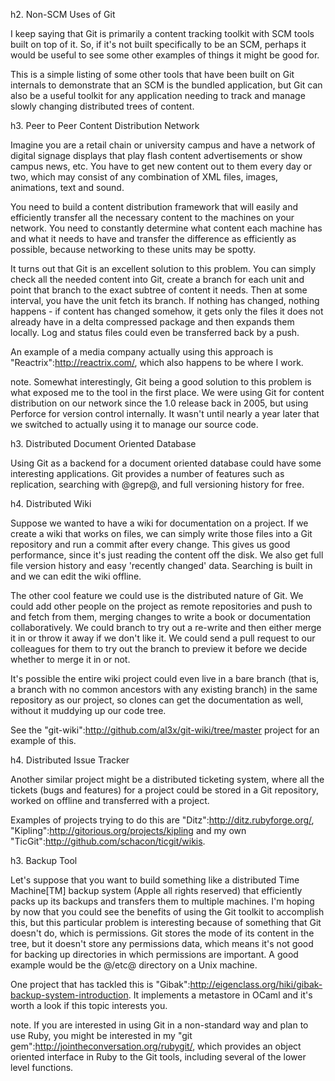 <!--
SPDX-FileCopyrightText: 2008 Geoffrey Grosenbach <boss@topfunky.com>
SPDX-FileCopyrightText: 2008 Scott Chacon <schacon@gmail.com>

SPDX-License-Identifier: CC-BY-SA-3.0
-->

h2. Non-SCM Uses of Git

I keep saying that Git is primarily a content tracking toolkit with SCM tools built on top of it.  So, if it's not built specifically to be an SCM, perhaps it would be useful to see some other examples of things it might be good for.

This is a simple listing of some other tools that have been built on Git internals to demonstrate that an SCM is the bundled application, but Git can also be a useful toolkit for any application needing to track and manage slowly changing distributed trees of content.

h3. Peer to Peer Content Distribution Network

Imagine you are a retail chain or university campus and have a network of digital signage displays that play flash content advertisements or show campus news, etc.  You have to get new content out to them every day or two, which may consist of any combination of XML files, images, animations, text and sound.

You need to build a content distribution framework that will easily and efficiently transfer all the necessary content to the machines on your network.  You need to constantly determine what content each machine has and what it needs to have and transfer the difference as efficiently as possible, because networking to these units may be spotty.

It turns out that Git is an excellent solution to this problem.  You can simply check all the needed content into Git, create a branch for each unit and point that branch to the exact subtree of content it needs.  Then at some interval, you have the unit fetch its branch.  If nothing has changed, nothing happens - if content has changed somehow, it gets only the files it does not already have in a delta compressed package and then expands them locally.  Log and status files could even be transferred back by a push.

An example of a media company actually using this approach is "Reactrix":http://reactrix.com/, which also happens to be where I work.

note.  Somewhat interestingly, Git being a good solution to this problem is what exposed me to the tool in the first place.  We were using Git for content distribution on our network since the 1.0 release back in 2005, but using Perforce for version control internally.  It wasn't until nearly a year later that we switched to actually using it to manage our source code.

h3. Distributed Document Oriented Database

Using Git as a backend for a document oriented database could have some interesting applications.  Git provides a number of features such as replication, searching with @grep@, and full versioning history for free.

h4. Distributed Wiki

Suppose we wanted to have a wiki for documentation on a project.  If we create a wiki that works on files, we can simply write those files into a Git repository and run a commit after every change.  This gives us good performance, since it's just reading the content off the disk. We also get full file version history and easy 'recently changed' data. Searching is built in and we can edit the wiki offline.

The other cool feature we could use is the distributed nature of Git.  We could add other people on the project as remote repositories and push to and fetch from them, merging changes to write a book or documentation collaboratively.  We could branch to try out a re-write and then either merge it in or throw it away if we don't like it.  We could send a pull request to our colleagues for them to try out the branch to preview it before we decide whether to merge it in or not.

It's possible the entire wiki project could even live in a bare branch (that is, a branch with no common ancestors with any existing branch) in the same repository as our project, so clones can get the documentation as well, without it muddying up our code tree.

See the "git-wiki":http://github.com/al3x/git-wiki/tree/master project for an example of this.

h4. Distributed Issue Tracker

Another similar project might be a distributed ticketing system, where all the tickets (bugs and features) for a project could be stored in a Git repository, worked on offline and transferred with a project.

Examples of projects trying to do this are
"Ditz":http://ditz.rubyforge.org/, "Kipling":http://gitorious.org/projects/kipling and my own
"TicGit":http://github.com/schacon/ticgit/wikis.

h3. Backup Tool

Let's suppose that you want to build something like a distributed Time Machine[TM] backup system (Apple all rights reserved) that efficiently packs up its backups and transfers them to multiple machines.  I'm hoping by now that you could see the benefits of using the Git toolkit to accomplish this, but this particular problem is interesting because of something that Git doesn't do, which is permissions.  Git stores the mode of its content in the tree, but it doesn't store any permissions data, which means it's not good for backing up directories in which permissions are important. A good example would be the @/etc@ directory on a Unix machine.

One project that has tackled this is "Gibak":http://eigenclass.org/hiki/gibak-backup-system-introduction. It implements a metastore in OCaml and it's worth a look if this topic interests you.

note.  If you are interested in using Git in a non-standard way and plan to use Ruby, you might be interested in my "git gem":http://jointheconversation.org/rubygit/, which provides an object oriented interface in Ruby to the Git tools, including several of the lower level functions.
